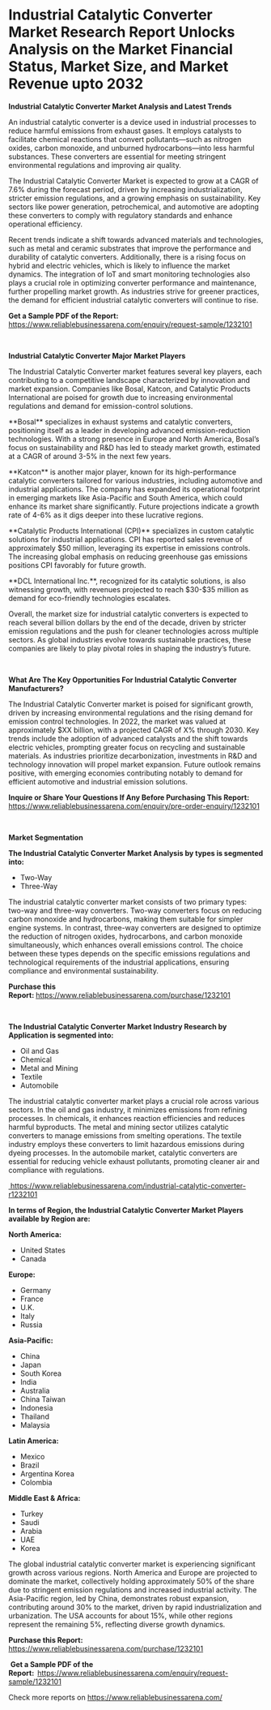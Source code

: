 <p><h1>Industrial Catalytic Converter Market Research Report Unlocks Analysis on the Market Financial Status, Market Size, and Market Revenue upto 2032</h1></p><p><strong>Industrial Catalytic Converter Market Analysis and Latest Trends</strong></p>
<p><p>An industrial catalytic converter is a device used in industrial processes to reduce harmful emissions from exhaust gases. It employs catalysts to facilitate chemical reactions that convert pollutants—such as nitrogen oxides, carbon monoxide, and unburned hydrocarbons—into less harmful substances. These converters are essential for meeting stringent environmental regulations and improving air quality.</p><p>The Industrial Catalytic Converter Market is expected to grow at a CAGR of 7.6% during the forecast period, driven by increasing industrialization, stricter emission regulations, and a growing emphasis on sustainability. Key sectors like power generation, petrochemical, and automotive are adopting these converters to comply with regulatory standards and enhance operational efficiency.</p><p>Recent trends indicate a shift towards advanced materials and technologies, such as metal and ceramic substrates that improve the performance and durability of catalytic converters. Additionally, there is a rising focus on hybrid and electric vehicles, which is likely to influence the market dynamics. The integration of IoT and smart monitoring technologies also plays a crucial role in optimizing converter performance and maintenance, further propelling market growth. As industries strive for greener practices, the demand for efficient industrial catalytic converters will continue to rise.</p></p>
<p><strong>Get a Sample PDF of the Report:&nbsp;</strong> <a href="https://www.reliablebusinessarena.com/enquiry/request-sample/1232101?utm_campaign=3017&utm_medium=2&utm_source=Github&utm_content=ia&utm_term=09042025&utm_id=industrial-catalytic-converter">https://www.reliablebusinessarena.com/enquiry/request-sample/1232101</a></p>
<p>&nbsp;</p>
<p><strong>Industrial Catalytic Converter Major Market Players</strong></p>
<p><p>The Industrial Catalytic Converter market features several key players, each contributing to a competitive landscape characterized by innovation and market expansion. Companies like Bosal, Katcon, and Catalytic Products International are poised for growth due to increasing environmental regulations and demand for emission-control solutions.</p><p>**Bosal** specializes in exhaust systems and catalytic converters, positioning itself as a leader in developing advanced emission-reduction technologies. With a strong presence in Europe and North America, Bosal’s focus on sustainability and R&D has led to steady market growth, estimated at a CAGR of around 3-5% in the next few years.</p><p>**Katcon** is another major player, known for its high-performance catalytic converters tailored for various industries, including automotive and industrial applications. The company has expanded its operational footprint in emerging markets like Asia-Pacific and South America, which could enhance its market share significantly. Future projections indicate a growth rate of 4-6% as it digs deeper into these lucrative regions.</p><p>**Catalytic Products International (CPI)** specializes in custom catalytic solutions for industrial applications. CPI has reported sales revenue of approximately $50 million, leveraging its expertise in emissions controls. The increasing global emphasis on reducing greenhouse gas emissions positions CPI favorably for future growth.</p><p>**DCL International Inc.**, recognized for its catalytic solutions, is also witnessing growth, with revenues projected to reach $30-$35 million as demand for eco-friendly technologies escalates.</p><p>Overall, the market size for industrial catalytic converters is expected to reach several billion dollars by the end of the decade, driven by stricter emission regulations and the push for cleaner technologies across multiple sectors. As global industries evolve towards sustainable practices, these companies are likely to play pivotal roles in shaping the industry’s future.</p></p>
<p>&nbsp;</p>
<p><strong>What Are The Key Opportunities For Industrial Catalytic Converter Manufacturers?</strong></p>
<p><p>The Industrial Catalytic Converter market is poised for significant growth, driven by increasing environmental regulations and the rising demand for emission control technologies. In 2022, the market was valued at approximately $XX billion, with a projected CAGR of X% through 2030. Key trends include the adoption of advanced catalysts and the shift towards electric vehicles, prompting greater focus on recycling and sustainable materials. As industries prioritize decarbonization, investments in R&D and technology innovation will propel market expansion. Future outlook remains positive, with emerging economies contributing notably to demand for efficient automotive and industrial emission solutions.</p></p>
<p><strong>Inquire or Share Your Questions If Any Before Purchasing This Report:</strong> <a href="https://www.reliablebusinessarena.com/enquiry/pre-order-enquiry/1232101?utm_campaign=3017&utm_medium=2&utm_source=Github&utm_content=ia&utm_term=09042025&utm_id=industrial-catalytic-converter">https://www.reliablebusinessarena.com/enquiry/pre-order-enquiry/1232101</a></p>
<p>&nbsp;</p>
<p><strong>Market Segmentation</strong></p>
<p><strong>The Industrial Catalytic Converter Market Analysis by types is segmented into:</strong></p>
<p><ul><li>Two-Way</li><li>Three-Way</li></ul></p>
<p><p>The industrial catalytic converter market consists of two primary types: two-way and three-way converters. Two-way converters focus on reducing carbon monoxide and hydrocarbons, making them suitable for simpler engine systems. In contrast, three-way converters are designed to optimize the reduction of nitrogen oxides, hydrocarbons, and carbon monoxide simultaneously, which enhances overall emissions control. The choice between these types depends on the specific emissions regulations and technological requirements of the industrial applications, ensuring compliance and environmental sustainability.</p></p>
<p><strong>Purchase this Report:&nbsp;</strong><a href="https://www.reliablebusinessarena.com/purchase/1232101?utm_campaign=3017&utm_medium=2&utm_source=Github&utm_content=ia&utm_term=09042025&utm_id=industrial-catalytic-converter">https://www.reliablebusinessarena.com/purchase/1232101</a></p>
<p>&nbsp;</p>
<p><strong>The Industrial Catalytic Converter Market Industry Research by Application is segmented into:</strong></p>
<p><ul><li>Oil and Gas</li><li>Chemical</li><li>Metal and Mining</li><li>Textile</li><li>Automobile</li></ul></p>
<p><p>The industrial catalytic converter market plays a crucial role across various sectors. In the oil and gas industry, it minimizes emissions from refining processes. In chemicals, it enhances reaction efficiencies and reduces harmful byproducts. The metal and mining sector utilizes catalytic converters to manage emissions from smelting operations. The textile industry employs these converters to limit hazardous emissions during dyeing processes. In the automobile market, catalytic converters are essential for reducing vehicle exhaust pollutants, promoting cleaner air and compliance with regulations.</p></p>
<p><a href="https://www.reliablebusinessarena.com/industrial-catalytic-converter-r1232101?utm_campaign=3017&utm_medium=2&utm_source=Github&utm_content=ia&utm_term=09042025&utm_id=industrial-catalytic-converter">&nbsp;https://www.reliablebusinessarena.com/industrial-catalytic-converter-r1232101</a></p>
<p><strong>In terms of Region, the Industrial Catalytic Converter Market Players available by Region are:</strong></p>
<p>
    <p> <strong> North America: </strong>
        <ul>
            <li>United States</li>
            <li>Canada</li>
        </ul>
        </p> 
    <p> <strong> Europe: </strong>
        <ul>
            <li>Germany</li>
            <li>France</li>
            <li>U.K.</li>
            <li>Italy</li>
            <li>Russia</li>
        </ul>
        </p> 
    <p> <strong> Asia-Pacific: </strong>
        <ul>
            <li>China</li>
            <li>Japan</li>
            <li>South Korea</li>
            <li>India</li>
            <li>Australia</li>
            <li>China Taiwan</li>
            <li>Indonesia</li>
            <li>Thailand</li>
            <li>Malaysia</li>
        </ul>
        </p> 
    <p> <strong> Latin America: </strong>
        <ul>
            <li>Mexico</li>
            <li>Brazil</li>
            <li>Argentina Korea</li>
            <li>Colombia</li>
        </ul>
        </p> 
    <p> <strong> Middle East & Africa: </strong>
        <ul>
            <li>Turkey</li>
            <li>Saudi</li>
            <li>Arabia</li>
            <li>UAE</li>
            <li>Korea</li>
        </ul>
    </p>
    </p>
<p><p>The global industrial catalytic converter market is experiencing significant growth across various regions. North America and Europe are projected to dominate the market, collectively holding approximately 50% of the share due to stringent emission regulations and increased industrial activity. The Asia-Pacific region, led by China, demonstrates robust expansion, contributing around 30% to the market, driven by rapid industrialization and urbanization. The USA accounts for about 15%, while other regions represent the remaining 5%, reflecting diverse growth dynamics.</p></p>
<p><strong>Purchase this Report: </strong><a href="https://www.reliablebusinessarena.com/purchase/1232101?utm_campaign=3017&utm_medium=2&utm_source=Github&utm_content=ia&utm_term=09042025&utm_id=industrial-catalytic-converter">https://www.reliablebusinessarena.com/purchase/1232101</a></p>
<p>&nbsp;<strong>Get a Sample PDF of the Report:&nbsp;&nbsp;</strong><a href="https://www.reliablebusinessarena.com/enquiry/request-sample/1232101?utm_campaign=3017&utm_medium=2&utm_source=Github&utm_content=ia&utm_term=09042025&utm_id=industrial-catalytic-converter">https://www.reliablebusinessarena.com/enquiry/request-sample/1232101</a></p>
<p><strong></strong></p>
<p>Check more reports on <a href="https://www.reliablebusinessarena.com/?utm_campaign=3017&utm_medium=2&utm_source=Github&utm_content=ia&utm_term=09042025&utm_id=industrial-catalytic-converter">https://www.reliablebusinessarena.com/</a></p>